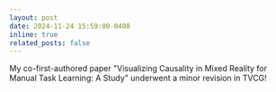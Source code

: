 ```yaml
---
layout: post
date: 2024-11-24 15:59:00-0400
inline: true
related_posts: false
---
```


My co-first-authored paper "Visualizing Causality in Mixed Reality for Manual Task Learning: A Study" underwent a minor revision in TVCG!